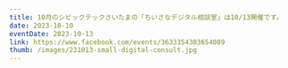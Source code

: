 ```yaml
---
title: 10月のシビックテックさいたまの「ちいさなデジタル相談室」は10/13開催です。
date: 2023-10-10
eventDate: 2023-10-13
link: https://www.facebook.com/events/3633354303654089
thumb: /images/231013-small-digital-consult.jpg
---
```

